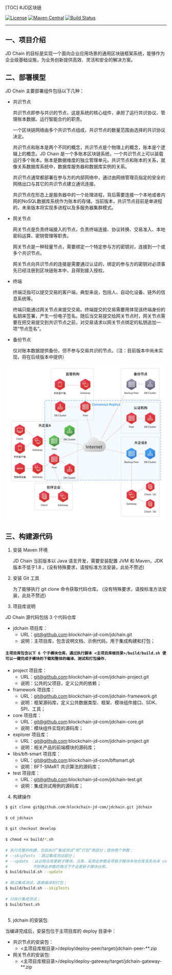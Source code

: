 [TOC]
#JD区块链

[![License](https://img.shields.io/badge/license-Apache%202-4EB1BA.svg)](https://www.apache.org/licenses/LICENSE-2.0.html)
[![Maven Central](https://maven-badges.herokuapp.com/maven-central/com.jd.blockchain/sdk-pack/badge.svg)](https://maven-badges.herokuapp.com/maven-central/com.jd.blockchain/sdk-pack/)
[![Build Status](https://travis-ci.com/blockchain-jd-com/jdchain.svg?branch=master)](https://travis-ci.org/blockchain-jd-com/jdchain)



------------------------------------------------------------------------

## 一、项目介绍
JD Chain 的目标是实现一个面向企业应用场景的通用区块链框架系统，能够作为企业级基础设施，为业务创新提供高效、灵活和安全的解决方案。


## 二、部署模型

JD Chain 主要部署组件包括以下几种：

- 共识节点
    
    共识节点即参与共识的节点，这是系统的核心组件，承担了运行共识协议、管理账本数据、运行智能合约的职责。
    
    一个区块链网络由多个共识节点组成，共识节点的数量范围由选择的共识协议决定。

    共识节点和账本是两个不同的概念，共识节点是个物理上的概念，账本是个逻辑上的概念。JD Chain 是一个多账本区块链系统，一个共识节点上可以装载运行多个账本。账本是数据维度的独立管理单元。共识节点和账本的关系，就像关系数据库系统中，数据库服务器和数据库实例的关系。

    共识节点通常都部署在参与方的内部网络中，通过由网络管理员指定的安全的网络出口与其它的共识节点建立通讯连接。

    共识节点在形态上是服务器中的一个处理进程，背后需要连接一个本地或者内网的NoSQL数据库系统作为账本的存储。当前版本，共识节点目前是单进程的，未来版本将实现多进程以及多服务器集群模式。

- 网关节点

    网关节点是负责终端接入的节点，负责终端连接、协议转换、交易准入、本地密码运算、密钥管理等职责。

    网关节点是一种轻量节点，需要绑定一个特定参与方的密钥对，连接到一个或多个共识节点。

    网关节点向共识节点的连接是需要通过认证的，绑定的参与方的密钥对必须事先已经注册到区块链账本中，且得到接入授权。

- 终端

    终端泛指可以提交交易的客户端，典型来说，包括人、自动化设备、链外的信息系统等。

    终端只能通过网关节点来提交交易。终端提交的交易需要用体现该终端身份的私钥来签署，产生一份电子签名。随后当交易提交给网关节点时，网关节点需要在把交易提交到共识节点之前，对交易请求以网关节点绑定的私钥追加一项“节点签名”。


- 备份节点

    仅对账本数据提供备份，但不参与交易共识的节点。（注：目前版本中尚未实现，将在后续版本中提供）


![](docs/images/deployment.jpg)


## 三、构建源代码

1. 安装 Maven 环境

    JD Chain 当前版本以 Java 语言开发，需要安装配置 JVM 和 Maven，JDK 版本不低于1.8 。(没有特殊要求，请按标准方法安装，此处不赘述)
 
2. 安装 Git 工具
    
    为了能够执行 git clone 命令获取代码仓库。 (没有特殊要求，请按标准方法安装，此处不赘述)
 
3. 项目库说明

JD Chain 源代码包括 3 个代码仓库

- jdchain 项目库：
  - URL：git@github.com:blockchain-jd-com/jdchain.git
  - 说明：主项目库，包含说明文档、示例代码，用于集成构建和打包；   
  
 #### `主项目库包含以下 6 个子模块仓库，通过执行脚本 <主项目库根目录>/build/build.sh 便可以一键完成子模块的下载和整体的编译、测试和打包操作.`

- project 项目库：
  - URL：git@github.com:blockchain-jd-com/jdchain-project.git
  - 说明：公共的父项目，定义公共的依赖；
- framework 项目库：
  - URL：git@github.com:blockchain-jd-com/jdchain-framework.git
  - 说明：框架源码库，定义公共数据类型、框架、模块组件接口、SDK、SPI、工具；
- core 项目库：
  - URL：git@github.com:blockchain-jd-com/jdchain-core.git
  - 说明：模块组件实现的源码库；
- explorer 项目库：
  - URL：git@github.com:blockchain-jd-com/jdchain-project.git
  - 说明：相关产品的前端模块的源码库；
- libs/bft-smart 项目库：
  - URL：git@github.com:blockchain-jd-com/bftsmart.git
  - 说明：BFT-SMaRT 共识算法的源码库；
- test 项目库：
  - URL：git@github.com:blockchain-jd-com/jdchain-test.git
  - 说明：集成测试用例的源码库；


4. 构建操作


```sh
$ git clone git@github.com:blockchain-jd-com/jdchain.git jdchain

$ cd jdchain

$ git checkout develop

$ chmod +x build/*.sh

# 执行完整的构建，包括执行”集成测试“和”打包“两部分；提供两个参数：
# --skipTests ：跳过集成测试部分； 
# --update ：从远程仓库更新子模块。注意，采用此参数会导致子模块本地仓库丢失尚未 commit 的代码。
#           不附带此参数的情况下不会更新子模块仓库。
$ build/build.sh --update

# 跳过集成测试，直接编译和打包；
$ build/build.sh --skipTests

# 只执行集成测试；
$ build/test.sh
    
```

5.  jdchain 的安装包

当编译完成后，安装包位于主项目库的 deploy 目录中：

- 共识节点的安装包：
  -  <主项目库根目录>/deploy/deploy-peer/target/jdchain-peer-**.zip
- 网关节点的安装包:
  -  <主项目库根目录>/deploy/deploy-gateway/target/jdchain-gateway-**.zip